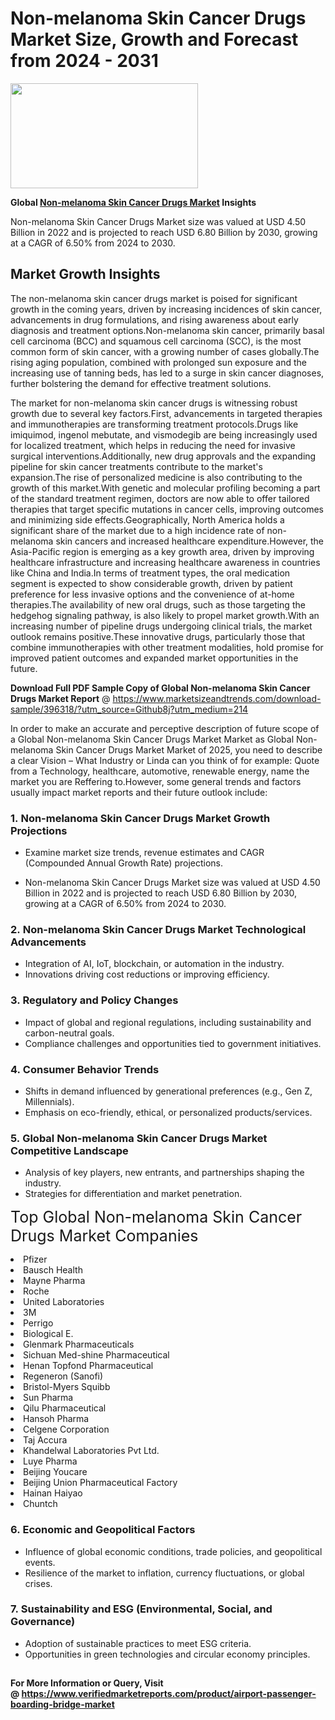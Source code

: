 <H1>Non-melanoma Skin Cancer Drugs Market Size, Growth and Forecast from 2024 - 2031</H1><img class="aligncenter size-medium wp-image-584254" src="https://thirdeyenews.in/wp-content/uploads/2024/09/Global-Market-Research-300x168.jpeg" alt="" width="300" height="168" /><p><strong>Global&nbsp;<a href="https://www.marketsizeandtrends.com/download-sample/396318/?utm_source=Github8j?utm_medium=214">Non-melanoma Skin Cancer Drugs Market</a> Insights</strong></p><p>Non-melanoma Skin Cancer Drugs Market size was valued at USD 4.50 Billion in 2022 and is projected to reach USD 6.80 Billion by 2030, growing at a CAGR of 6.50% from 2024 to 2030.</p><p><h2>Market Growth Insights</h2> <p>The non-melanoma skin cancer drugs market is poised for significant growth in the coming years, driven by increasing incidences of skin cancer, advancements in drug formulations, and rising awareness about early diagnosis and treatment options.Non-melanoma skin cancer, primarily basal cell carcinoma (BCC) and squamous cell carcinoma (SCC), is the most common form of skin cancer, with a growing number of cases globally.The rising aging population, combined with prolonged sun exposure and the increasing use of tanning beds, has led to a surge in skin cancer diagnoses, further bolstering the demand for effective treatment solutions.</p> <p>The market for non-melanoma skin cancer drugs is witnessing robust growth due to several key factors.First, advancements in targeted therapies and immunotherapies are transforming treatment protocols.Drugs like imiquimod, ingenol mebutate, and vismodegib are being increasingly used for localized treatment, which helps in reducing the need for invasive surgical interventions.Additionally, new drug approvals and the expanding pipeline for skin cancer treatments contribute to the market's expansion.The rise of personalized medicine is also contributing to the growth of this market.With genetic and molecular profiling becoming a part of the standard treatment regimen, doctors are now able to offer tailored therapies that target specific mutations in cancer cells, improving outcomes and minimizing side effects.Geographically, North America holds a significant share of the market due to a high incidence rate of non-melanoma skin cancers and increased healthcare expenditure.However, the Asia-Pacific region is emerging as a key growth area, driven by improving healthcare infrastructure and increasing healthcare awareness in countries like China and India.In terms of treatment types, the oral medication segment is expected to show considerable growth, driven by patient preference for less invasive options and the convenience of at-home therapies.The availability of new oral drugs, such as those targeting the hedgehog signaling pathway, is also likely to propel market growth.With an increasing number of pipeline drugs undergoing clinical trials, the market outlook remains positive.These innovative drugs, particularly those that combine immunotherapies with other treatment modalities, hold promise for improved patient outcomes and expanded market opportunities in the future.</p> <p><span class=""><strong>Download Full PDF Sample Copy of Global Non-melanoma Skin Cancer Drugs Market Report</strong> @ <a href="https://www.marketsizeandtrends.com/download-sample/396318/?utm_source=Github8j?utm_medium=214" target="_blank">https://www.marketsizeandtrends.com/download-sample/396318/?utm_source=Github8j?utm_medium=214</a></span></p><p>In order to make an accurate and perceptive description of future scope of a Global&nbsp;Non-melanoma Skin Cancer Drugs Market Market as Global&nbsp;Non-melanoma Skin Cancer Drugs Market Market of 2025, you need to describe a clear Vision &ndash; What Industry or Linda can you think of for example: Quote from a Technology, healthcare, automotive, renewable energy, name the market you are Reffering to.However, some general trends and factors usually impact market reports and their future outlook include:</p><h3>1.&nbsp;<strong>Non-melanoma Skin Cancer Drugs Market Growth Projections</strong></h3><ul><li>Examine market size trends, revenue estimates and CAGR (Compounded Annual Growth Rate) projections.</li><li><p>Non-melanoma Skin Cancer Drugs Market size was valued at USD 4.50 Billion in 2022 and is projected to reach USD 6.80 Billion by 2030, growing at a CAGR of 6.50% from 2024 to 2030.</p></li></ul><h3>2.&nbsp;<strong>Non-melanoma Skin Cancer Drugs Market Technological Advancements</strong></h3><ul><li>Integration of AI, IoT, blockchain, or automation in the industry.</li><li>Innovations driving cost reductions or improving efficiency.</li></ul><h3>3.&nbsp;<strong>Regulatory and Policy Changes</strong></h3><ul><li>Impact of global and regional regulations, including sustainability and carbon-neutral goals.</li><li>Compliance challenges and opportunities tied to government initiatives.</li></ul><h3>4.&nbsp;<strong>Consumer Behavior Trends</strong></h3><ul><li>Shifts in demand influenced by generational preferences (e.g., Gen Z, Millennials).</li><li>Emphasis on eco-friendly, ethical, or personalized products/services.</li></ul><h3>5.&nbsp;<strong>Global Non-melanoma Skin Cancer Drugs Market Competitive Landscape</strong></h3><ul><li>Analysis of key players, new entrants, and partnerships shaping the industry.</li><li>Strategies for differentiation and market penetration.</li></ul><p data-pm-slice="1 1 []"><span style="color: inherit; font-family: inherit; font-size: 25px;">Top Global Non-melanoma Skin Cancer Drugs Market Companies</span></p><div class="" data-test-id=""><p><li>Pfizer</li><li> Bausch Health</li><li> Mayne Pharma</li><li> Roche</li><li> United Laboratories</li><li> 3M</li><li> Perrigo</li><li> Biological E.</li><li> Glenmark Pharmaceuticals</li><li> Sichuan Med-shine Pharmaceutical</li><li> Henan Topfond Pharmaceutical</li><li> Regeneron (Sanofi)</li><li> Bristol-Myers Squibb</li><li> Sun Pharma</li><li> Qilu Pharmaceutical</li><li> Hansoh Pharma</li><li> Celgene Corporation</li><li> Taj Accura</li><li> Khandelwal Laboratories Pvt Ltd.</li><li> Luye Pharma</li><li> Beijing Youcare</li><li> Beijing Union Pharmaceutical Factory</li><li> Hainan Haiyao</li><li> Chuntch</li></p></div><h3>6.&nbsp;<strong>Economic and Geopolitical Factors</strong></h3><ul><li>Influence of global economic conditions, trade policies, and geopolitical events.</li><li>Resilience of the market to inflation, currency fluctuations, or global crises.</li></ul><h3>7.&nbsp;<strong>Sustainability and ESG (Environmental, Social, and Governance)</strong></h3><ul><li>Adoption of sustainable practices to meet ESG criteria.</li><li>Opportunities in green technologies and circular economy principles.</li></ul><h2><strong style="font-size: 14px;">For More Information or Query, Visit @&nbsp;</strong><a style="background-color: #ffffff; font-size: 14px;" href="https://www.marketsizeandtrends.com/report/non-melanoma-skin-cancer-drugs-market/" target="_blank">https://www.verifiedmarketreports.com/product/airport-passenger-boarding-bridge-market</a></h2>